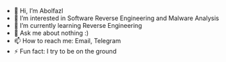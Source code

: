 - 👋 Hi, I’m Abolfazl
- 👀 I’m interested in Software Reverse Engineering and Malware Analysis
- 🌱 I’m currently learning Reverse Engineering
- 💬 Ask me about nothing :)
- 📫 How to reach me: Email, Telegram
- ⚡ Fun fact: I try to be on the ground
